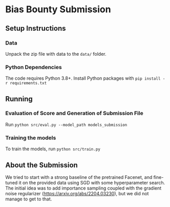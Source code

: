 # Bias Bounty Submission

## Setup Instructions

### Data
Unpack the zip file with data to the `data/` folder.

### Python Dependencies
The code requires Python 3.8+. Install Python packages with `pip install -r requirements.txt`

## Running

### Evaluation of Score and Generation of Submission File
Run `python src/eval.py --model_path models_submission`

### Training the models
To train the models, run `python src/train.py`

## About the Submission
We tried to start with a strong baseline of the pretrained Facenet, and fine-tuned it on the
provided data using SGD with some hyperparameter search. The initial idea was to add importance
sampling coupled with the gradient noise regularizer (https://arxiv.org/abs/2204.03230), but we
did not manage to get to that.
